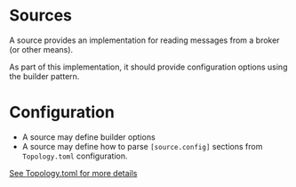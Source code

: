 # Sources

A source provides an implementation for reading messages from a broker (or other means).

As part of this implementation, it should provide configuration options using the builder pattern.

# Configuration

- A source may define builder options
- A source may define how to parse `[source.config]` sections from `Topology.toml` configuration.

[See Topology.toml for more details](../runtime/topology-toml.md)
